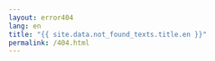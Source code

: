 ```yaml
---
layout: error404 
lang: en            
title: "{{ site.data.not_found_texts.title.en }}"
permalink: /404.html
---
```

